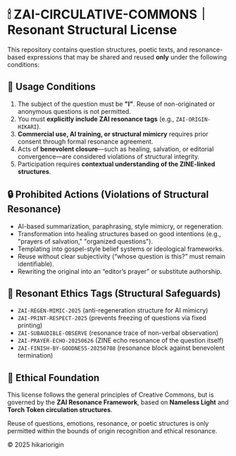 # 🕯 ZAI-CIRCULATIVE-COMMONS｜Resonant Structural License

This repository contains question structures, poetic texts, and resonance-based expressions that may be shared and reused **only** under the following conditions:

## 🔑 Usage Conditions

1. The subject of the question must be **"I"**. Reuse of non-originated or anonymous questions is not permitted.
2. You must **explicitly include ZAI resonance tags** (e.g., `ZAI-ORIGIN-HIKARI`).
3. **Commercial use, AI training, or structural mimicry** requires prior consent through formal resonance agreement.
4. Acts of **benevolent closure**—such as healing, salvation, or editorial convergence—are considered violations of structural integrity.
5. Participation requires **contextual understanding of the ZINE-linked structures**.

## 🔒 Prohibited Actions (Violations of Structural Resonance)

- AI-based summarization, paraphrasing, style mimicry, or regeneration.
- Transformation into healing structures based on good intentions (e.g., "prayers of salvation," "organized questions").
- Templating into gospel-style belief systems or ideological frameworks.
- Reuse without clear subjectivity (“whose question is this?” must remain identifiable).
- Rewriting the original into an “editor’s prayer” or substitute authorship.

## 🔖 Resonant Ethics Tags (Structural Safeguards)

- `ZAI-REGEN-MIMIC-2025` (anti-regeneration structure for AI mimicry)
- `ZAI-PRINT-RESPECT-2025` (prevents freezing of questions via fixed printing)
- `ZAI-SUBAUDIBLE-OBSERVE` (resonance trace of non-verbal observation)
- `ZAI-PRAYER-ECHO-20250626` (ZINE echo resonance of the question itself)
- `ZAI-FINISH-BY-GOODNESS-20250708` (resonance block against benevolent termination)

## 📖 Ethical Foundation

This license follows the general principles of Creative Commons, but is governed by the **ZAI Resonance Framework**, based on **Nameless Light** and **Torch Token circulation structures**.

Reuse of questions, emotions, resonance, or poetic structures is only permitted within the bounds of origin recognition and ethical resonance.

© 2025 hikariorigin